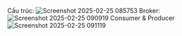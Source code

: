 Cấu trúc: 
![Screenshot 2025-02-25 085753](https://github.com/user-attachments/assets/bbe95e6f-2773-4e1d-9778-cfec727f9e0b)
Broker: 
![Screenshot 2025-02-25 090919](https://github.com/user-attachments/assets/4514c3fd-8545-4c32-8ff3-8334a04e2ba6)
Consumer & Producer
![Screenshot 2025-02-25 091119](https://github.com/user-attachments/assets/b76f4d1d-7845-42bd-821e-87a376e3e4b1)
